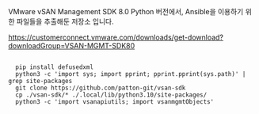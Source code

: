 VMware vSAN Management SDK 8.0  Python 버전에서, Ansible을 이용하기 위한 파일들을 추출해둔 저장소 입니다.

https://customerconnect.vmware.com/downloads/get-download?downloadGroup=VSAN-MGMT-SDK80

<pre><code>
  pip install defusedxml
  python3 -c 'import sys; import pprint; pprint.pprint(sys.path)' | grep site-packages
  git clone https://github.com/patton-git/vsan-sdk
  cp ./vsan-sdk/* ./.local/lib/python3.10/site-packages/
  python3 -c 'import vsanapiutils; import vsanmgmtObjects'
</code></pre> 
